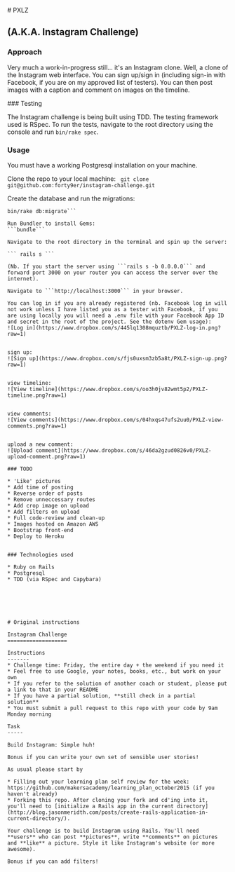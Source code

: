 # PXLZ
## (A.K.A. Instagram Challenge)

### Approach

Very much a work-in-progress still... it's an Instagram clone. Well, a clone of the Instagram web interface. You can sign up/sign in (including sign-in with Facebook, if you are on my approved list of testers). You can then post images with a caption and comment on images on the timeline.


### Testing

The Instagram challenge is being built using TDD. The testing framework used is RSpec. To run the tests, navigate to the root directory using the console and run ```bin/rake spec```.


### Usage

You must have a working Postgresql installation on your machine. 

Clone the repo to your local machine:
``` git clone git@github.com:forty9er/instagram-challenge.git```

Create the database and run the migrations:
``` bin/rake db:create
bin/rake db:migrate```

Run Bundler to install Gems:
```bundle```

Navigate to the root directory in the terminal and spin up the server:

``` rails s ```

(Nb. If you start the server using ```rails s -b 0.0.0.0``` and forward port 3000 on your router you can access the server over the internet).

Navigate to ```http://localhost:3000``` in your browser.

You can log in if you are already registered (nb. Facebook log in will not work unless I have listed you as a tester with Facebook, if you are using locally you will need a .env file with your Facebook App ID and secret in the root of the project. See the dotenv Gem usage):
![Log in](https://www.dropbox.com/s/445lq1308mquztb/PXLZ-log-in.png?raw=1)


sign up:
![Sign up](https://www.dropbox.com/s/fjs0uxsm3zb5a8t/PXLZ-sign-up.png?raw=1)


view timeline:
![View timeline](https://www.dropbox.com/s/oo3h0jv82wmt5p2/PXLZ-timeline.png?raw=1)


view comments:
![View comments](https://www.dropbox.com/s/04hxqs47ufs2uu0/PXLZ-view-comments.png?raw=1)


upload a new comment:
![Upload comment](https://www.dropbox.com/s/46da2gzud0826v0/PXLZ-upload-comment.png?raw=1)

### TODO

* 'Like' pictures
* Add time of posting
* Reverse order of posts
* Remove unneccessary routes
* Add crop image on upload
* Add filters on upload
* Full code-review and clean-up
* Images hosted on Amazon AWS
* Bootstrap front-end
* Deploy to Heroku


### Technologies used

* Ruby on Rails
* Postgresql
* TDD (via RSpec and Capybara)






# Original instructions

Instagram Challenge
===================

Instructions
-------
* Challenge time: Friday, the entire day + the weekend if you need it
* Feel free to use Google, your notes, books, etc., but work on your own
* If you refer to the solution of another coach or student, please put a link to that in your README
* If you have a partial solution, **still check in a partial solution**
* You must submit a pull request to this repo with your code by 9am Monday morning

Task
-----

Build Instagram: Simple huh!

Bonus if you can write your own set of sensible user stories!

As usual please start by

* Filling out your learning plan self review for the week: https://github.com/makersacademy/learning_plan_october2015 (if you haven't already)
* Forking this repo. After cloning your fork and cd'ing into it, you'll need to [initialize a Rails app in the current directory](http://blog.jasonmeridth.com/posts/create-rails-application-in-current-directory/).

Your challenge is to build Instagram using Rails. You'll need **users** who can post **pictures**, write **comments** on pictures and **like** a picture. Style it like Instagram's website (or more awesome).

Bonus if you can add filters!
